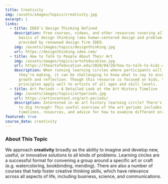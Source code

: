 ```yaml
---
title: Creativity
img: /assets/images/topics/creativity.jpg
excerpt: |
links:
  - title: IDEO’s Design Thinking Defined
    description: Free courses, videos, and other resources covering all of the
      basics of design thinking (aka human-centered design and problem solving),
      provided by renowned design firm IDEO.
    img: /assets/images/topics/designthinking.jpg
    url: https://designthinking.ideo.com/
  - title: How to Talk to People About Their Art
    img: /assets/images/topics/artofeducation.jpg
    url: https://theartofeducation.edu/2020/04/20/how-to-talk-to-kids-about-their-art
    description: When running learning circles where participants will show what
      they’re making, it can be challenging to know what to say to encourage
      growth and reflection. Though this resource is focused on kids, the
      principles apply well to artists of all ages and skill levels.
  - title: Art Periods – A Detailed Look at the Art History Timeline
    img: /assets/images/topics/artperiods.jpg
    url: https://artincontext.org/art-periods/
    description: Interested in an art history learning circle? There's a lot of it
      to dig through! This useful overview of the art periods includes
      timelines, resources, and advice for how to examine different eras.
featured: true
course_data: creativity
---
```


### About This Topic

We approach **creativity** broadly as the ability to imagine and develop new, useful, or innovative solutions to all kinds of problems. Learning circles are a successful format for convening a group around a specific art or craft (e.g. watercoloring, bookbinding, mending). There are also a number of courses that help foster creative thinking skills, which have relevance across all aspects of life, including business, science, and communications.
